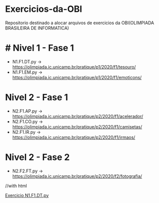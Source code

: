 # Exercicios-da-OBI
Repositorio destinado a alocar arquivos de exercicios da OBI(OLIMPIADA BRASILEIRA DE INFORMATICA)

# # Nivel 1 - Fase 1

 - N1.F1.DT.py -> https://olimpiada.ic.unicamp.br/pratique/p1/2020/f1/tesouro/
 - N1.F1.EM.py -> https://olimpiada.ic.unicamp.br/pratique/p1/2020/f1/emoticons/

# Nivel 2 - Fase 1

 - N2.F1.AP.py -> https://olimpiada.ic.unicamp.br/pratique/p2/2020/f1/acelerador/
 - N2.F1.CO.py -> https://olimpiada.ic.unicamp.br/pratique/p2/2020/f1/camisetas/
 - N2.F1.IR.py -> https://olimpiada.ic.unicamp.br/pratique/p2/2020/f1/irmaos/

# Nivel 2 - Fase 2
- N2.F2.FT.py -> https://olimpiada.ic.unicamp.br/pratique/p2/2020/f2/fotografia/

//with html
<!DOCTYPE html>
<html>
  
  <body>
    <a href = "https://olimpiada.ic.unicamp.br/pratique/p1/2020/f1/tesouro/">Exercicio N1.F1.DT.py<a/>
  </body>
</html>
